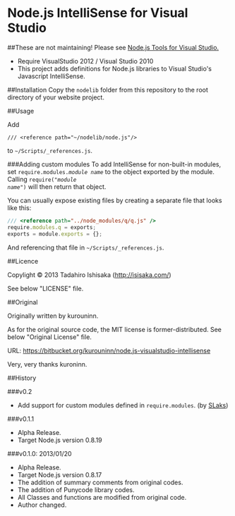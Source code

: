 Node.js IntelliSense for Visual Studio
===

##These are not maintaining! Please see [Node.js Tools for Visual Studio.](https://nodejstools.codeplex.com/)

- Require VisualStudio 2012 / Visual Studio 2010
- This project adds definitions for Node.js libraries to Visual Studio's Javascript IntelliSense. 

##Installation
Copy the `nodelib` folder from this repository to the root directory of your website project.

##Usage

Add

	/// <reference path="~/nodelib/node.js"/>

to `~/Scripts/_references.js`.

###Adding custom modules
To add IntelliSense for non-built-in modules, set <code>require.modules.<i>module name</i></code> to the object exported by the module.  Calling <code>require("<i>module name</i>")</code> will then return that object.

You can usually expose existing files by creating a separate file that looks like this:

```js
/// <reference path="../node_modules/q/q.js" />
require.modules.q = exports;
exports = module.exports = {};
```

And referencing that file in `~/Scripts/_references.js`.

##Licence

Copylight &copy; 2013 Tadahiro Ishisaka (http://isisaka.com/)

See below "LICENSE" file.


##Original

Originally written by kurouninn.

As for the original source code, the MIT license is former-distributed. See below "Original License" file.

URL: <https://bitbucket.org/kurouninn/node.js-visualstudio-intellisense>

Very, very thanks kuroninn.

##History

###v0.2
 * Add support for custom modules defined in `require.modules`.  (by [SLaks](https://github.com/SLaks))

###v0.1.1

* Alpha Release.
* Target Node.js version 0.8.19

###v0.1.0: 2013/01/20

* Alpha Release.
* Target Node.js version 0.8.17
* The addition of summary comments from original codes.
* The addition of Punycode library codes.
* All Classes and functions are modified from original code.
* Author changed.





